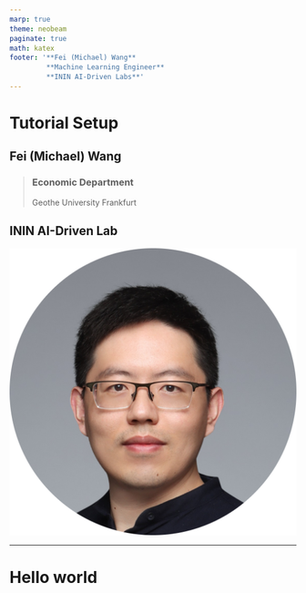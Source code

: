 ```yaml
---
marp: true
theme: neobeam
paginate: true
math: katex
footer: '**Fei (Michael) Wang**
         **Machine Learning Engineer**
         **ININ AI-Driven Labs**'
---
```



<!-- _class: title -->
# Tutorial Setup

## Fei (Michael) Wang

> ### Economic Department
> Geothe University Frankfurt

## ININ AI-Driven Lab

![logo Logo](../images/michael.png)


---
# Hello world